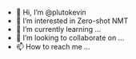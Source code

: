 - 👋 Hi, I’m @plutokevin
- 👀 I’m interested in Zero-shot NMT
- 🌱 I’m currently learning ...
- 💞️ I’m looking to collaborate on ...
- 📫 How to reach me ...

<!---
plutokevin/plutokevin is a ✨ special ✨ repository because its `README.md` (this file) appears on your GitHub profile.
You can click the Preview link to take a look at your changes.
--->
